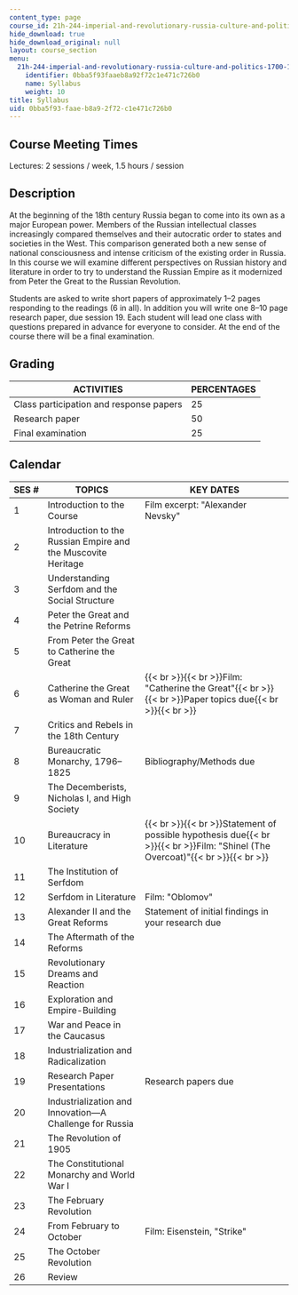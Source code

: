 ```yaml
---
content_type: page
course_id: 21h-244-imperial-and-revolutionary-russia-culture-and-politics-1700-1917-fall-2012
hide_download: true
hide_download_original: null
layout: course_section
menu:
  21h-244-imperial-and-revolutionary-russia-culture-and-politics-1700-1917-fall-2012:
    identifier: 0bba5f93faaeb8a92f72c1e471c726b0
    name: Syllabus
    weight: 10
title: Syllabus
uid: 0bba5f93-faae-b8a9-2f72-c1e471c726b0
---
```


Course Meeting Times
--------------------

Lectures: 2 sessions / week, 1.5 hours / session

Description
-----------

At the beginning of the 18th century Russia began to come into its own as a major European power. Members of the Russian intellectual classes increasingly compared themselves and their autocratic order to states and societies in the West. This comparison generated both a new sense of national consciousness and intense criticism of the existing order in Russia. In this course we will examine different perspectives on Russian history and literature in order to try to understand the Russian Empire as it modernized from Peter the Great to the Russian Revolution.

Students are asked to write short papers of approximately 1–2 pages responding to the readings (6 in all). In addition you will write one 8–10 page research paper, due session 19. Each student will lead one class with questions prepared in advance for everyone to consider. At the end of the course there will be a final examination.

Grading
-------

| ACTIVITIES | PERCENTAGES |
| --- | --- |
| Class participation and response papers | 25 |
| Research paper | 50 |
| Final examination | 25 

Calendar
--------

| SES # | TOPICS | KEY DATES |
| --- | --- | --- |
| 1 | Introduction to the Course | Film excerpt: "Alexander Nevsky" |
| 2 | Introduction to the Russian Empire and the Muscovite Heritage |   |
| 3 | Understanding Serfdom and the Social Structure |   |
| 4 | Peter the Great and the Petrine Reforms |   |
| 5 | From Peter the Great to Catherine the Great |   |
| 6 | Catherine the Great as Woman and Ruler | {{< br >}}{{< br >}}Film: "Catherine the Great"{{< br >}}{{< br >}}Paper topics due{{< br >}}{{< br >}} |
| 7 | Critics and Rebels in the 18th Century |   |
| 8 | Bureaucratic Monarchy, 1796–1825 | Bibliography/Methods due |
| 9 | The Decemberists, Nicholas I, and High Society |   |
| 10 | Bureaucracy in Literature | {{< br >}}{{< br >}}Statement of possible hypothesis due{{< br >}}{{< br >}}Film: "Shinel (The Overcoat)"{{< br >}}{{< br >}} |
| 11 | The Institution of Serfdom |   |
| 12 | Serfdom in Literature | Film: "Oblomov" |
| 13 | Alexander II and the Great Reforms | Statement of initial findings in your research due |
| 14 | The Aftermath of the Reforms |   |
| 15 | Revolutionary Dreams and Reaction |   |
| 16 | Exploration and Empire-Building |   |
| 17 | War and Peace in the Caucasus |   |
| 18 | Industrialization and Radicalization |   |
| 19 | Research Paper Presentations | Research papers due |
| 20 | Industrialization and Innovation—A Challenge for Russia |   |
| 21 | The Revolution of 1905 |   |
| 22 | The Constitutional Monarchy and World War I |   |
| 23 | The February Revolution |   |
| 24 | From February to October | Film: Eisenstein, "Strike" |
| 25 | The October Revolution |   |
| 26 | Review |